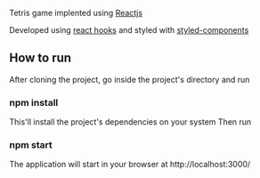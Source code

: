 Tetris game implented using [Reactjs](https://reactjs.org/)

Developed using [react hooks](https://reactjs.org/docs/hooks-intro.html) and styled with [styled-components](https://www.styled-components.com/)

## How to run
After cloning the project, go inside the project's directory and run
### npm install
This'll install the project's dependencies on your system
Then run
### npm start
The application will start in your browser at http://localhost:3000/
